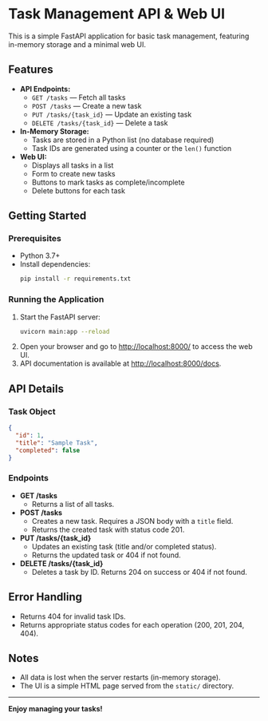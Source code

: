 # Task Management API & Web UI

This is a simple FastAPI application for basic task management, featuring in-memory storage and a minimal web UI.

## Features
- **API Endpoints:**
  - `GET /tasks` — Fetch all tasks
  - `POST /tasks` — Create a new task
  - `PUT /tasks/{task_id}` — Update an existing task
  - `DELETE /tasks/{task_id}` — Delete a task
- **In-Memory Storage:**
  - Tasks are stored in a Python list (no database required)
  - Task IDs are generated using a counter or the `len()` function
- **Web UI:**
  - Displays all tasks in a list
  - Form to create new tasks
  - Buttons to mark tasks as complete/incomplete
  - Delete buttons for each task

## Getting Started

### Prerequisites
- Python 3.7+
- Install dependencies:
  ```bash
  pip install -r requirements.txt
  ```

### Running the Application
1. Start the FastAPI server:
   ```bash
   uvicorn main:app --reload
   ```
2. Open your browser and go to [http://localhost:8000/](http://localhost:8000/) to access the web UI.
3. API documentation is available at [http://localhost:8000/docs](http://localhost:8000/docs).

## API Details

### Task Object
```json
{
  "id": 1,
  "title": "Sample Task",
  "completed": false
}
```

### Endpoints
- **GET /tasks**
  - Returns a list of all tasks.
- **POST /tasks**
  - Creates a new task. Requires a JSON body with a `title` field.
  - Returns the created task with status code 201.
- **PUT /tasks/{task_id}**
  - Updates an existing task (title and/or completed status).
  - Returns the updated task or 404 if not found.
- **DELETE /tasks/{task_id}**
  - Deletes a task by ID. Returns 204 on success or 404 if not found.

## Error Handling
- Returns 404 for invalid task IDs.
- Returns appropriate status codes for each operation (200, 201, 204, 404).

## Notes
- All data is lost when the server restarts (in-memory storage).
- The UI is a simple HTML page served from the `static/` directory.

---

**Enjoy managing your tasks!** 